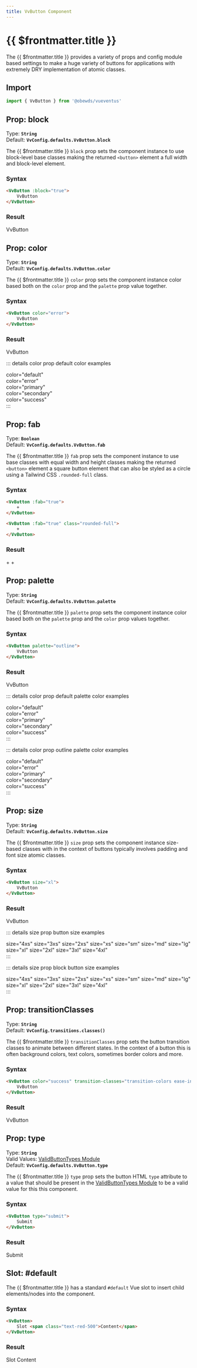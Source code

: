 ```yaml
---
title: VvButton Component
---
```


<script setup>
    import { VvButton } from '../../../src/index'
    import { VvConfig } from '../../../src/index'
</script>



# {{ $frontmatter.title }}

The {{ $frontmatter.title }} provides a variety of props and config module based settings to make a huge variety of buttons for applications with extremely DRY implementation of atomic classes.





## Import

```javascript
import { VvButton } from '@obewds/vueventus'
```





## Prop: block

Type: **`String`**  
Default: **`VvConfig.defaults.VvButton.block`**

The {{ $frontmatter.title }} `block` prop sets the component instance to use block-level base classes making the returned `<button>` element a full width and block-level element.

### Syntax

```html
<VvButton :block="true">
    VvButton
</VvButton>
```

### Result

<div class="w-full pt-4">
    <VvButton :block="true">
        VvButton
    </VvButton>
</div>





## Prop: color

Type: **`String`**  
Default: **`VvConfig.defaults.VvButton.color`**

The {{ $frontmatter.title }} `color` prop sets the component instance color based both on the `color` prop and the `palette` prop value together.

### Syntax

```html
<VvButton color="error">
    VvButton
</VvButton>
```

### Result

<div class="w-full pt-4">
    <VvButton color="error">
        VvButton
    </VvButton>
</div>

::: details color prop default color examples
<div class="pt-4">
    <VvButton color="default" class="p-2 mb-2">
        color="default"
    </VvButton>
    <br>
    <VvButton color="error" class="p-2 mb-2">
        color="error"
    </VvButton>
    <br>
    <VvButton color="primary" class="p-2 mb-2">
        color="primary"
    </VvButton>
    <br>
    <VvButton color="secondary" class="p-2 mb-2">
        color="secondary"
    </VvButton>
    <br>
    <VvButton color="success" class="p-2 mb-2">
        color="success"
    </VvButton>
</div>
:::





## Prop: fab

Type: **`Boolean`**  
Default: **`VvConfig.defaults.VvButton.fab`**

The {{ $frontmatter.title }} `fab` prop sets the component instance to use base classes with equal width and height classes making the returned `<button>` element a square button element that can also be styled as a circle using a Tailwind CSS `.rounded-full` class.

### Syntax

```html
<VvButton :fab="true">
    +
</VvButton>

<VvButton :fab="true" class="rounded-full">
    +
</VvButton>
```

### Result

<div class="w-full pt-4">
    <VvButton :fab="true">
        +
    </VvButton>
    <VvButton :fab="true" class="rounded-full">
        +
    </VvButton>
</div>





## Prop: palette

Type: **`String`**  
Default: **`VvConfig.defaults.VvButton.palette`**

The {{ $frontmatter.title }} `palette` prop sets the component instance color based both on the `palette` prop and the `color` prop values together.

### Syntax

```html
<VvButton palette="outline">
    VvButton
</VvButton>
```

### Result

<div class="w-full pt-4">
    <VvButton palette="outline" class="border-solid">
        VvButton
    </VvButton>
</div>

::: details color prop default palette color examples
<div class="pt-4">
    <VvButton color="default" class="p-2 mb-2">
        color="default"
    </VvButton>
    <br>
    <VvButton color="error" class="p-2 mb-2">
        color="error"
    </VvButton>
    <br>
    <VvButton color="primary" class="p-2 mb-2">
        color="primary"
    </VvButton>
    <br>
    <VvButton color="secondary" class="p-2 mb-2">
        color="secondary"
    </VvButton>
    <br>
    <VvButton color="success" class="p-2 mb-2">
        color="success"
    </VvButton>
</div>
:::

::: details color prop outline palette color examples
<div class="pt-4">
    <VvButton palette="outline" color="default" class="border-solid p-2 mb-2">
        color="default"
    </VvButton>
    <br>
    <VvButton palette="outline" color="error" class="border-solid p-2 mb-2">
        color="error"
    </VvButton>
    <br>
    <VvButton palette="outline" color="primary" class="border-solid p-2 mb-2">
        color="primary"
    </VvButton>
    <br>
    <VvButton palette="outline" color="secondary" class="border-solid p-2 mb-2">
        color="secondary"
    </VvButton>
    <br>
    <VvButton palette="outline" color="success" class="border-solid p-2 mb-2">
        color="success"
    </VvButton>
</div>
:::










## Prop: size

Type: **`String`**  
Default: **`VvConfig.defaults.VvButton.size`**

The {{ $frontmatter.title }} `size` prop sets the component instance size-based classes with in the context of buttons typically involves padding and font size atomic classes.

### Syntax

```html
<VvButton size="xl">
    VvButton
</VvButton>
```

### Result

<div class="w-full pt-4">
    <VvButton size="xl">
        VvButton
    </VvButton>
</div>

::: details size prop button size examples
<div class="flex flex-wrap items-center gap-2 pt-4">
    <VvButton size="4xs">
        size="4xs"
    </VvButton>
    <VvButton size="3xs">
        size="3xs"
    </VvButton>
    <VvButton size="2xs">
        size="2xs"
    </VvButton>
    <VvButton size="xs">
        size="xs"
    </VvButton>
    <VvButton size="sm">
        size="sm"
    </VvButton>
    <VvButton size="md">
        size="md"
    </VvButton>
    <VvButton size="lg">
        size="lg"
    </VvButton>
    <VvButton size="xl">
        size="xl"
    </VvButton>
    <VvButton size="2xl">
        size="2xl"
    </VvButton>
    <VvButton size="3xl">
        size="3xl"
    </VvButton>
    <VvButton size="4xl">
        size="4xl"
    </VvButton>
</div>
:::

::: details size prop block button size examples
<div class="flex flex-wrap items-center gap-2 pt-4">
    <VvButton :block="true" size="4xs">
        size="4xs"
    </VvButton>
    <VvButton :block="true" size="3xs">
        size="3xs"
    </VvButton>
    <VvButton :block="true" size="2xs">
        size="2xs"
    </VvButton>
    <VvButton :block="true" size="xs">
        size="xs"
    </VvButton>
    <VvButton :block="true" size="sm">
        size="sm"
    </VvButton>
    <VvButton :block="true" size="md">
        size="md"
    </VvButton>
    <VvButton :block="true" size="lg">
        size="lg"
    </VvButton>
    <VvButton :block="true" size="xl">
        size="xl"
    </VvButton>
    <VvButton :block="true" size="2xl">
        size="2xl"
    </VvButton>
    <VvButton :block="true" size="3xl">
        size="3xl"
    </VvButton>
    <VvButton :block="true" size="4xl">
        size="4xl"
    </VvButton>
</div>
:::





## Prop: transitionClasses

Type: **`String`**  
Default: **`VvConfig.transitions.classes()`**

The {{ $frontmatter.title }} `transitionClasses` prop sets the button transition classes to animate between different states. In the context of a button this is often background colors, text colors, sometimes border colors and more.

### Syntax

```html
<VvButton color="success" transition-classes="transition-colors ease-in duration-1000">
    VvButton
</VvButton>
```

### Result

<div class="w-full pt-4">
    <VvButton color="success" transition-classes="transition-colors ease-in duration-1000">
        VvButton
    </VvButton>
</div>





## Prop: type

Type: **`String`**  
Valid Values: [ValidButtonTypes Module](/components/prop-validators#validbuttontypes)  
Default: **`VvConfig.defaults.VvButton.type`**

The {{ $frontmatter.title }} `type` prop sets the button HTML `type` attribute to a value that should be present in the [ValidButtonTypes Module](/components/prop-validators#validbuttontypes) to be a valid value for this this component.

### Syntax

```html
<VvButton type="submit">
    Submit
</VvButton>
```

### Result

<div class="w-full pt-4">
    <VvButton type="submit">
        Submit
    </VvButton>
</div>





## Slot: #default

The {{ $frontmatter.title }} has a standard `#default` Vue slot to insert child elements/nodes into the component.

### Syntax

```html
<VvButton>
    Slot <span class="text-red-500">Content</span>
</VvButton>
```

### Result

<div class="w-full pt-4">
    <VvButton>
        Slot <span class="text-red-500">Content</span>
    </VvButton>
</div>


